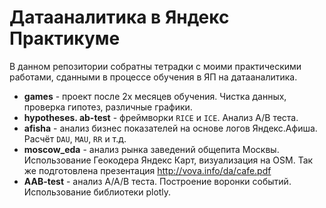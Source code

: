 # Датааналитика в Яндекс Практикуме

В данном репозитории собратны тетрадки с моими практическими работами, сданными в процессе обучения в ЯП на датааналитика.
* __games__ - проект после 2х месяцев обучения. Чистка данных, проверка гипотез, различные графики.
* __hypotheses. ab-test__ - фреймворки `RICE` и `ICE`. Анализ A/B теста.
* __afisha__ - анализ бизнес показателей на основе логов Яндекс.Афиша. Расчёт `DAU`, `MAU`, `RR` и т.д.
* __moscow_eda__ - анализ рынка заведений общепита Москвы. Использование Геокодера Яндекс Карт, визуализация на OSM. Так же подготовлена презентация http://vova.info/da/cafe.pdf
* __AAB-test__ - анализ A/A/B теста. Построение воронки событий. Использование библиотеки plotly.
